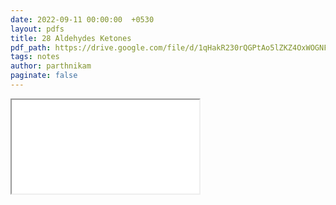 ```yaml
---
date: 2022-09-11 00:00:00  +0530
layout: pdfs
title: 28 Aldehydes Ketones
pdf_path: https://drive.google.com/file/d/1qHakR230rQGPtAo5lZKZ4OxWOGNFbssI/preview?usp=sharing
tags: notes
author: parthnikam
paginate: false
---
```


<iframe class="embed-pdf" src="{{ page.pdf_path }}#toolbar=0" seamless="seamless" scrolling="no" style="overflow:hidden"></iframe>
